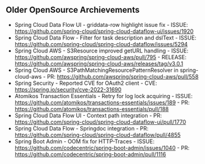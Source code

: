 ## Older OpenSource Archievements
* Spring Cloud Data Flow UI - griddata-row highlight issue fix - ISSUE: https://github.com/spring-cloud/spring-cloud-dataflow-ui/issues/1920
* Spring Cloud Data Flow - Filter for task description and dslText - ISSUE: https://github.com/spring-cloud/spring-cloud-dataflow/issues/5294
* Spring Cloud AWS - S3Resource improved getURL handling - ISSUE: https://github.com/awspring/spring-cloud-aws/pull/795 - RELEASE: https://github.com/awspring/spring-cloud-aws/releases/tag/v3.0.1
* Spring Cloud AWS - S3PathMatchingResourcePatternResolver in spring-cloud-aws - PR: https://github.com/awspring/spring-cloud-aws/pull/558
* Spring Security - Reported CVE for OAuth2 client - CVE: https://spring.io/security/cve-2022-31690
* Atomikos Transaction Essentials - Retry for log lock acquiring - ISSUE: https://github.com/atomikos/transactions-essentials/issues/189 - PR: https://github.com/atomikos/transactions-essentials/pull/188
* Spring Cloud Data Flow UI - Context path integration - PR: https://github.com/spring-cloud/spring-cloud-dataflow-ui/pull/1770
* Spring Cloud Data Flow - Springdoc integration - PR: https://github.com/spring-cloud/spring-cloud-dataflow/pull/4855
* Spring Boot Admin - OOM fix for HTTP-Traces - ISSUE: https://github.com/codecentric/spring-boot-admin/issues/1040 - PR: https://github.com/codecentric/spring-boot-admin/pull/1116
